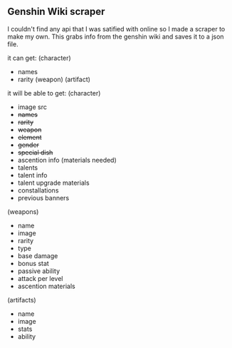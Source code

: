 ## Genshin Wiki scraper

I couldn't find any api that I was satified with online so I made a scraper to make my own.
This grabs info from the genshin wiki and saves it to a json file.

it can get:
(character)
- names 
- rarity
(weapon)
(artifact)

it will be able to get:
(character)
- image src
- ~~names~~
- ~~rarity~~
- ~~weapon~~
- ~~element~~
- ~~gender~~
- ~~special dish~~
- ascention info (materials needed)
- talents
- talent info
- talent upgrade materials
- constallations
- previous banners

(weapons)
- name
- image
- rarity
- type 
- base damage
- bonus stat
- passive ability
- attack per level
- ascention materials

(artifacts)
- name
- image
- stats
- ability